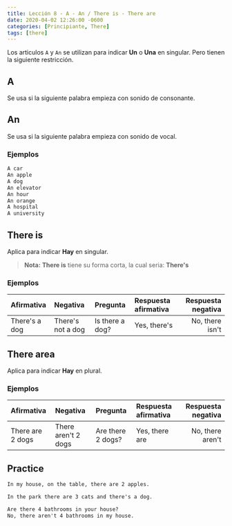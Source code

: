 ```yaml
---
title: Lección 8 - A - An / There is - There are
date: 2020-04-02 12:26:00 -0600
categories: [Principiante, There]
tags: [there]
---
```


Los articulos `A` y `An` se utilizan para indicar **Un** o **Una** en singular. Pero tienen la siguiente restricción.


## A 

Se usa si la siguiente palabra empieza con sonido de consonante.


## An 

Se usa si la siguiente palabra empieza con sonido de vocal.


### Ejemplos
```html
A car
An apple
A dog
An elevator
An hour
An orange
A hospital
A university
```


## There is

Aplica para indicar **Hay** en singular.
> **Nota:** **There is** tiene su forma corta, la cual seria: **There's**

### Ejemplos
|Afirmativa|Negativa|Pregunta| Respuesta afirmativa | Respuesta negativa | 
|:---|:--|:--|:--|---:|
| There's a dog | There's not a dog | Is there a dog? | Yes, there's | No, there isn't


## There area

Aplica para indicar **Hay** en plural.


### Ejemplos
|Afirmativa|Negativa|Pregunta| Respuesta afirmativa | Respuesta negativa | 
|:---|:--|:--|:--|---:|
| There are 2 dogs | There aren't 2 dogs  | Are there 2 dogs?  | Yes, there are | No, there aren't


## Practice
```html
In my house, on the table, there are 2 apples.

In the park there are 3 cats and there's a dog.

Are there 4 bathrooms in your house?
No, there aren't 4 bathrooms in my house.
```
